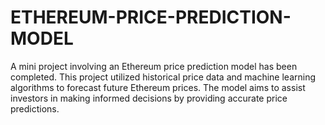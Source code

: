 # ETHEREUM-PRICE-PREDICTION-MODEL
A mini project involving an Ethereum price prediction model has been completed. This project utilized historical price data and machine learning algorithms to forecast future Ethereum prices. The model aims to assist investors in making informed decisions by providing accurate price predictions.
